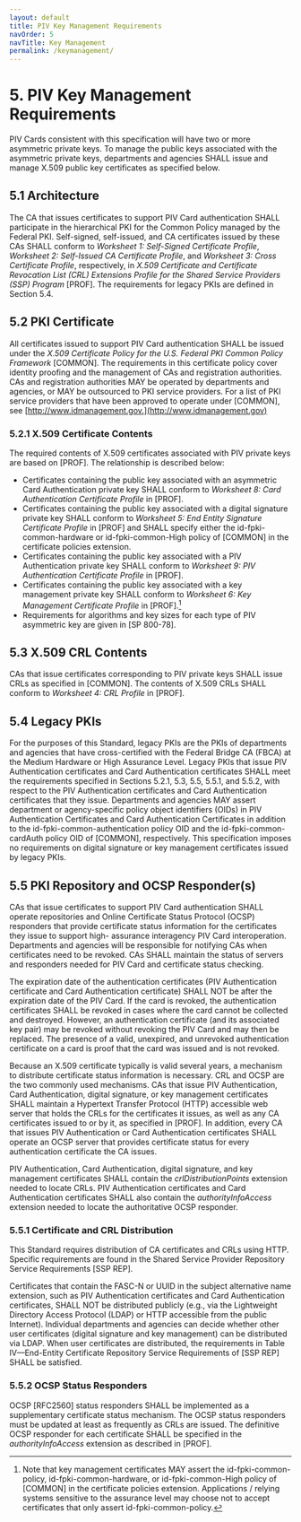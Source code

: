 ```yaml
---
layout: default
title: PIV Key Management Requirements
navOrder: 5
navTitle: Key Management
permalink: /keymanagement/
---
```


# 5. PIV Key Management Requirements

PIV Cards consistent with this specification will have two or more asymmetric private keys. To manage
the public keys associated with the asymmetric private keys, departments and agencies SHALL issue and
manage X.509 public key certificates as specified below.

## 5.1 Architecture

The CA that issues certificates to support PIV Card authentication SHALL participate in the hierarchical PKI
for the Common Policy managed by the Federal PKI. Self-signed, self-issued, and CA certificates issued
by these CAs SHALL conform to *Worksheet 1: Self-Signed Certificate Profile*, *Worksheet 2: Self-Issued CA
Certificate Profile*, and *Worksheet 3: Cross Certificate Profile*, respectively, in *X.509 Certificate and
Certificate Revocation List (CRL) Extensions Profile for the Shared Service Providers (SSP) Program*
[PROF]. The requirements for legacy PKIs are defined in Section 5.4.

## 5.2 PKI Certificate

All certificates issued to support PIV Card authentication SHALL be issued under the *X.509 Certificate
Policy for the U.S. Federal PKI Common Policy Framework* [COMMON]. The requirements in this
certificate policy cover identity proofing and the management of CAs and registration authorities. CAs
and registration authorities MAY be operated by departments and agencies, or MAY be outsourced to PKI
service providers. For a list of PKI service providers that have been approved to operate under
[COMMON], see [http://www.idmanagement.gov.](http://www.idmanagement.gov)

### 5.2.1 X.509 Certificate Contents

The required contents of X.509 certificates associated with PIV private keys are based on [PROF]. The
relationship is described below:

- Certificates containing the public key associated with an asymmetric Card Authentication private key
    SHALL conform to *Worksheet 8: Card Authentication Certificate Profile* in [PROF].
- Certificates containing the public key associated with a digital signature private key SHALL conform to
    *Worksheet 5: End Entity Signature Certificate Profile* in [PROF] and SHALL specify either the id-fpki-common-hardware or id-fpki-common-High policy of [COMMON] in the certificate policies
    extension.
- Certificates containing the public key associated with a PIV Authentication private key SHALL conform
    to *Worksheet 9: PIV Authentication Certificate Profile* in [PROF].
- Certificates containing the public key associated with a key management private key SHALL conform to
    *Worksheet 6: Key Management Certificate Profile* in [PROF].[^keypolicy]
- Requirements for algorithms and key sizes for each type of PIV asymmetric key are given in
    [SP 800-78].

[^keypolicy]: Note that key management certificates MAY assert the id-fpki-common-policy, id-fpki-common-hardware, or id-fpki-common-High policy of [COMMON] in the certificate policies extension. Applications / relying systems sensitive to the assurance level
may choose not to accept certificates that only assert id-fpki-common-policy.


## 5.3 X.509 CRL Contents

CAs that issue certificates corresponding to PIV private keys SHALL issue CRLs as specified in
[COMMON]. The contents of X.509 CRLs SHALL conform to *Worksheet 4: CRL Profile* in [PROF].

## 5.4 Legacy PKIs

For the purposes of this Standard, legacy PKIs are the PKIs of departments and agencies that have cross-certified with the Federal Bridge CA (FBCA) at the Medium Hardware or High Assurance Level. Legacy
PKIs that issue PIV Authentication certificates and Card Authentication certificates SHALL meet the
requirements specified in Sections 5.2.1, 5.3, 5.5, 5.5.1, and 5.5.2, with respect to the PIV Authentication
certificates and Card Authentication certificates that they issue. Departments and agencies MAY assert
department or agency-specific policy object identifiers (OIDs) in PIV Authentication Certificates and
Card Authentication Certificates in addition to the id-fpki-common-authentication policy OID and the id-fpki-common-cardAuth policy OID of [COMMON], respectively. This specification imposes no
requirements on digital signature or key management certificates issued by legacy PKIs.

## 5.5 PKI Repository and OCSP Responder(s)

CAs that issue certificates to support PIV Card authentication SHALL operate repositories and Online
Certificate Status Protocol (OCSP) responders that provide certificate status information for the
certificates they issue to support high- assurance interagency PIV Card interoperation. Departments and
agencies will be responsible for notifying CAs when certificates need to be revoked. CAs SHALL maintain
the status of servers and responders needed for PIV Card and certificate status checking.

The expiration date of the authentication certificates (PIV Authentication certificate and Card
Authentication certificate) SHALL NOT be after the expiration date of the PIV Card. If the card is revoked,
the authentication certificates SHALL be revoked in cases where the card cannot be collected and destroyed.
However, an authentication certificate (and its associated key pair) may be revoked without revoking the
PIV Card and may then be replaced. The presence of a valid, unexpired, and unrevoked authentication
certificate on a card is proof that the card was issued and is not revoked.

Because an X.509 certificate typically is valid several years, a mechanism to distribute certificate status
information is necessary. CRL and OCSP are the two commonly used mechanisms. CAs that issue PIV
Authentication, Card Authentication, digital signature, or key management certificates SHALL maintain a
Hypertext Transfer Protocol (HTTP) accessible web server that holds the CRLs for the certificates it
issues, as well as any CA certificates issued to or by it, as specified in [PROF]. In addition, every CA that
issues PIV Authentication or Card Authentication certificates SHALL operate an OCSP server that provides
certificate status for every authentication certificate the CA issues.

PIV Authentication, Card Authentication, digital signature, and key management certificates SHALL contain
the *crlDistributionPoints* extension needed to locate CRLs. PIV Authentication certificates and Card
Authentication certificates SHALL also contain the *authorityInfoAccess* extension needed to locate the
authoritative OCSP responder.

### 5.5.1 Certificate and CRL Distribution

This Standard requires distribution of CA certificates and CRLs using HTTP. Specific requirements are
found in the Shared Service Provider Repository Service Requirements [SSP REP].


Certificates that contain the FASC-N or UUID in the subject alternative name extension, such as PIV
Authentication certificates and Card Authentication certificates, SHALL NOT be distributed publicly (e.g., via
the Lightweight Directory Access Protocol (LDAP) or HTTP accessible from the public Internet).
Individual departments and agencies can decide whether other user certificates (digital signature and key
management) can be distributed via LDAP. When user certificates are distributed, the requirements in
Table IV—End-Entity Certificate Repository Service Requirements of [SSP REP] SHALL be satisfied.

### 5.5.2 OCSP Status Responders

OCSP [RFC2560] status responders SHALL be implemented as a supplementary certificate status
mechanism. The OCSP status responders must be updated at least as frequently as CRLs are issued. The
definitive OCSP responder for each certificate SHALL be specified in the *authorityInfoAccess* extension as
described in [PROF].


